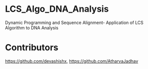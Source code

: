 # LCS_Algo_DNA_Analysis
Dynamic Programming and Sequence Alignment- Application of LCS Algorithm to DNA Analysis

# Contributors
https://github.com/devashishx, https://github.com/AtharvaJadhav
